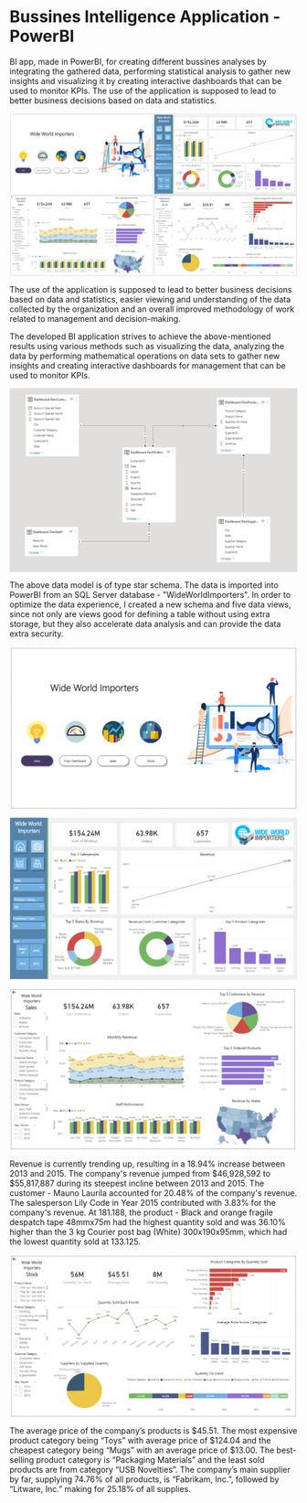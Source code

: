 # Bussines Intelligence Application - PowerBI

BI app, made in PowerBI, for creating different bussines analyses by integrating the gathered data, performing statistical analysis to gather new insights and visualizing it by creating interactive dashboards that can be used to monitor KPIs. The use of the application is supposed to lead to better business decisions based on data and statistics.

<p align="center">
<img align="center" src="https://github.com/PmnAngelov/BI-App-PowerBI/blob/main/Images/Overview.png" />
</p>

The use of the application is supposed to lead to better business decisions based on data and statistics, easier viewing and understanding of the data collected by the organization and an overall improved methodology of work related to management and decision-making. 

The developed BI application strives to achieve the above-mentioned results using various methods such as visualizing the data, analyzing the data by performing mathematical operations on data sets to gather new insights and creating interactive dashboards for management that can be used to monitor KPIs.


<p align="center">
<img align="center" src="https://github.com/PmnAngelov/BI-App-PowerBI/blob/main/Images/DataModel.PNG" />
</p>

The above data model is of type star schema. The data is imported into PowerBI from an SQL Server database - "WideWorldImporters". In order to optimize the data experience, I created a new schema and five data views, since not only are views good for defining a table without using extra storage, but they also accelerate data analysis and can provide the data extra security.


<p align="center">
<img align="center" src="https://github.com/PmnAngelov/BI-App-PowerBI/blob/main/Images/Intro.PNG" />
</p>


<p align="center">
<img align="center" src="https://github.com/PmnAngelov/BI-App-PowerBI/blob/main/Images/MainDashboard.PNG" />
</p>


<p align="center">
<img align="center" src="https://github.com/PmnAngelov/BI-App-PowerBI/blob/main/Images/Sales.PNG" />
</p>


Revenue is currently trending up, resulting in a 18.94% increase between 2013 and 2015. The company's revenue jumped from $46,928,592 to $55,817,887 during its steepest incline between 2013 and 2015. The customer - Mauno Laurila accounted for 20.48% of the company's revenue. The salesperson Lily Code in Year 2015 contributed with 3.83% for the company's revenue. At 181.188, the product - Black and orange fragile despatch tape 48mmx75m had the highest quantity sold and was 36.10% higher than the 3 kg Courier post bag (White) 300x190x95mm, which had the lowest quantity sold at 133.125.


<p align="center">
<img align="center" src="https://github.com/PmnAngelov/BI-App-PowerBI/blob/main/Images/Stock.PNG" />
</p>

The average price of the company’s products is $45.51. The most expensive product category being “Toys” with average price of $124.04 and the cheapest category being “Mugs” with an average price of $13.00. The best-selling product category is “Packaging Materials” and the least sold products are from category “USB Novelties”. The company’s main supplier by far, supplying 74.76% of all products, is “Fabrikam, Inc.”, followed by “Litware, Inc.” making for 25.18% of all supplies.

